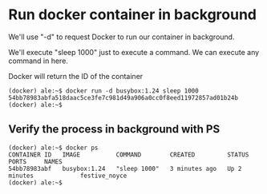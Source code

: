 # Run docker container in background

We'll use "-d" to request Docker to run our container in background.

We'll execute "sleep 1000" just to execute a command. We can execute any command in here.

Docker will return the ID of the container

    (docker) ale:~$ docker run -d busybox:1.24 sleep 1000
    54bb78983abfa518daac5ce3fe7c981d49a906a0cc0f8eed11972857ad01b24b
    (docker) ale:~$ 

## Verify the process in background with PS

    (docker) ale:~$ docker ps
    CONTAINER ID   IMAGE          COMMAND        CREATED         STATUS         PORTS     NAMES
    54bb78983abf   busybox:1.24   "sleep 1000"   3 minutes ago   Up 2 minutes             festive_noyce
    (docker) ale:~$

